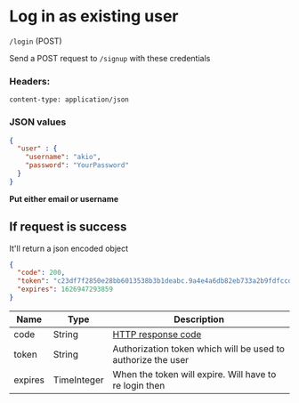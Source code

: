 # Log in as existing user
`/login` (POST)  
  
  
Send a POST request to `/signup` with these credentials 
  
### Headers:
```form
content-type: application/json
```
  
  
### JSON values

```json
{
  "user" : {
    "username": "akio",
    "password": "YourPassword"
  }
}
```

**Put either email or username**

## If request is success

It'll return a json encoded object   
  
```json
{
  "code": 200,
  "token": "c23df7f2850e28bb6013538b3b1deabc.9a4e4a6db82eb733a2b9fdfccd1eb6c0646d01df29b76040c11b4ec99cd844d4",
  "expires": 1626947293859
}
```
  
| Name      | Type        | Description                                                                    |
| --------- | ----------- |------------------------------------------------------------------------------- |
| code      | String      | [HTTP response code](https://developer.mozilla.org/en-US/docs/Web/HTTP/Status) |
| token     | String      | Authorization token which will be used to authorize the user                   |
| expires   | TimeInteger |When the token will expire. Will have to re login then                          |


